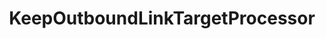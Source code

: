 ---
optionsClassName: KeepOutboundLinkTargetProcessorOptions
optionsClassFullName: MigrationTools.Clients.AzureDevops.Rest.Processors.KeepOutboundLinkTargetProcessorOptions
configurationSamples:
- name: defaults
  description: 
  code: There are no defaults! Check the sample for options!
  sampleFor: MigrationTools.Clients.AzureDevops.Rest.Processors.KeepOutboundLinkTargetProcessorOptions
- name: sample
  description: 
  code: There is no sample, but you can check the classic below for a general feel.
  sampleFor: MigrationTools.Clients.AzureDevops.Rest.Processors.KeepOutboundLinkTargetProcessorOptions
- name: classic
  description: 
  code: >-
    {
      "$type": "KeepOutboundLinkTargetProcessorOptions",
      "Enabled": false,
      "WIQLQuery": "Select [System.Id] From WorkItems Where [System.TeamProject] = @project and not [System.WorkItemType] contains 'Test Suite, Test Plan,Shared Steps,Shared Parameter,Feedback Request'",
      "TargetLinksToKeepOrganization": "https://dev.azure.com/nkdagility",
      "TargetLinksToKeepProject": "40f944b1-2508-4e6a-b544-c9601390f082",
      "CleanupFileName": "c:/temp/OutboundLinkTargets.bat",
      "PrependCommand": "start",
      "DryRun": true,
      "Enrichers": null,
      "SourceName": null,
      "TargetName": null,
      "RefName": null
    }
  sampleFor: MigrationTools.Clients.AzureDevops.Rest.Processors.KeepOutboundLinkTargetProcessorOptions
description: missng XML code comments
className: KeepOutboundLinkTargetProcessor
typeName: Processors
architecture: 
options:
- parameterName: CleanupFileName
  type: String
  description: missng XML code comments
  defaultValue: missng XML code comments
- parameterName: DryRun
  type: Boolean
  description: missng XML code comments
  defaultValue: missng XML code comments
- parameterName: Enabled
  type: Boolean
  description: If set to `true` then the processor will run. Set to `false` and the processor will not run.
  defaultValue: missng XML code comments
- parameterName: Enrichers
  type: List
  description: List of Enrichers that can be used to add more features to this processor. Only works with Native Processors and not legacy Processors.
  defaultValue: missng XML code comments
- parameterName: PrependCommand
  type: String
  description: missng XML code comments
  defaultValue: missng XML code comments
- parameterName: RefName
  type: String
  description: '`Refname` will be used in the future to allow for using named Options without the need to copy all of the options.'
  defaultValue: missng XML code comments
- parameterName: SourceName
  type: String
  description: missng XML code comments
  defaultValue: missng XML code comments
- parameterName: TargetLinksToKeepOrganization
  type: String
  description: missng XML code comments
  defaultValue: missng XML code comments
- parameterName: TargetLinksToKeepProject
  type: String
  description: missng XML code comments
  defaultValue: missng XML code comments
- parameterName: TargetName
  type: String
  description: missng XML code comments
  defaultValue: missng XML code comments
- parameterName: WIQLQuery
  type: String
  description: missng XML code comments
  defaultValue: missng XML code comments
status: missng XML code comments
processingTarget: missng XML code comments
classFile: /src/MigrationTools.Clients.AzureDevops.Rest/Processors/KeepOutboundLinkTargetProcessor.cs
optionsClassFile: /src/MigrationTools.Clients.AzureDevops.Rest/Processors/KeepOutboundLinkTargetProcessorOptions.cs

redirectFrom:
- /Reference/Processors/KeepOutboundLinkTargetProcessorOptions/
layout: reference
toc: true
permalink: /Reference/Processors/KeepOutboundLinkTargetProcessor/
title: KeepOutboundLinkTargetProcessor
categories:
- Processors
- 
topics:
- topic: notes
  path: /docs/Reference/Processors/KeepOutboundLinkTargetProcessor-notes.md
  exists: false
  markdown: ''
- topic: introduction
  path: /docs/Reference/Processors/KeepOutboundLinkTargetProcessor-introduction.md
  exists: false
  markdown: ''

---